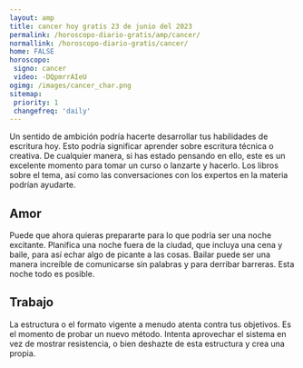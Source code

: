 ```yaml
---
layout: amp
title: cancer hoy gratis 23 de junio del 2023 
permalink: /horoscopo-diario-gratis/amp/cancer/
normallink: /horoscopo-diario-gratis/cancer/
home: FALSE
horoscopo:
 signo: cancer
 video: -DQpmrrAIeU
ogimg: /images/cancer_char.png
sitemap:
 priority: 1
 changefreq: 'daily'
---
```



Un sentido de ambición podría hacerte desarrollar tus habilidades de escritura hoy. Esto podría significar aprender sobre escritura técnica o creativa. De cualquier manera, si has estado pensando en ello, este es un excelente momento para tomar un curso o lanzarte y hacerlo. Los libros sobre el tema, así como las conversaciones con los expertos en la materia podrían ayudarte.

## Amor

Puede que ahora quieras prepararte para lo que podría ser una noche excitante. Planifica una noche fuera de la ciudad, que incluya una cena y baile, para así echar algo de picante a las cosas. Bailar puede ser una manera increíble de comunicarse sin palabras y para derribar barreras. Esta noche todo es posible.

## Trabajo

La estructura o el formato vigente a menudo atenta contra tus objetivos. Es el momento de probar un nuevo método. Intenta aprovechar el sistema en vez de mostrar resistencia, o bien deshazte de esta estructura y crea una propia.